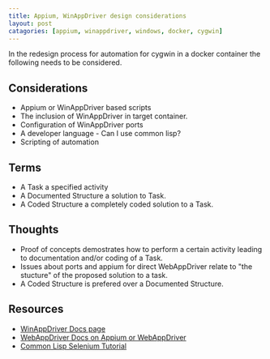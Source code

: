 ```yaml
---
title: Appium, WinAppDriver design considerations
layout: post
catagories: [appium, winappdriver, windows, docker, cygwin]
---
```

In the redesign process for automation for cygwin in a docker container
the following needs to be considered.

## Considerations

- Appium or WinAppDriver based scripts
- The inclusion of WinAppDriver in target container.
- Configuration of WinAppDriver ports
- A developer language - Can I use common lisp?
- Scripting of automation

## Terms

- A Task a specified activity
- A Documented Structure a solution to Task.
- A Coded Structure a completely coded solution to a Task.

## Thoughts

- Proof of concepts demostrates how to perform a certain activity leading to
documentation and/or coding of a Task.
- Issues about ports and appium for direct WebAppDriver relate to "the stucture" of the proposed solution to a task.
- A Coded Structure is prefered over a Documented Structure.


## Resources

- [WinAppDriver Docs page](https://github.com/microsoft/WinAppDriver/tree/master/Docs)
- [WebAppDriver Docs on Appium or WebAppDriver](https://github.com/microsoft/WinAppDriver/blob/master/Docs/UsingAppium.md)
- [Common Lisp Selenium Tutorial](https://common-lisp.net/project/cl-selenium/tutorial.html)

